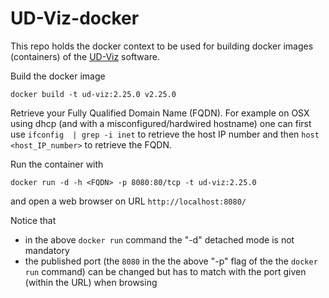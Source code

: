 # UD-Viz-docker
This repo holds the docker context to be used for building docker images 
(containers) of the [UD-Viz](https://github.com/VCityTeam/UD-Viz) software.

Build the docker image
```
docker build -t ud-viz:2.25.0 v2.25.0
```

Retrieve your Fully Qualified Domain Name (FQDN). For example on OSX using
dhcp (and with a misconfigured/hardwired hostname) one can first use
`ifconfig  | grep -i inet` to retrieve the host IP number
and then `host <host_IP_number>` to retrieve the FQDN.

Run the container with
```
docker run -d -h <FQDN> -p 8080:80/tcp -t ud-viz:2.25.0 
```
and open a web browser on URL `http://localhost:8080/`

Notice that 
 * in the above `docker run` command the "-d" detached mode is not mandatory
 * the published port (the `8080` in the the above "-p" flag of the the 
   `docker run` command) can be changed but has to match with the port given
   (within the URL) when browsing